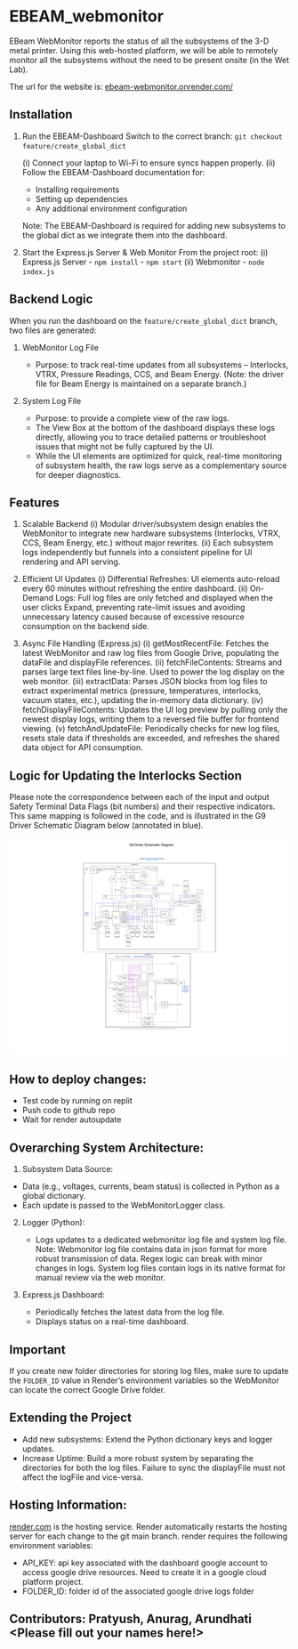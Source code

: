 # EBEAM_webmonitor
EBeam WebMonitor reports the status of all the subsystems of the 3-D metal printer. Using this web-hosted platform, we will be able to remotely monitor all the subsystems without the need to be present onsite (in the Wet Lab). 

The url for the website is: [ebeam-webmonitor.onrender.com/](https://ebeam-webmonitor.onrender.com/)

## Installation
1. Run the EBEAM-Dashboard
   Switch to the correct branch: `git checkout feature/create_global_dict`
   
   (i) Connect your laptop to Wi-Fi to ensure syncs happen properly.
   (ii) Follow the EBEAM-Dashboard documentation for:
      - Installing requirements
      - Setting up dependencies
      - Any additional environment configuration
     
   Note: The EBEAM-Dashboard is required for adding new subsystems to the global dict as we integrate them into the dashboard.

2. Start the Express.js Server & Web Monitor
   From the project root:
      (i) Express.js Server
          - `npm install`
          - `npm start`
      (ii) Webmonitor
          - `node index.js`

## Backend Logic

When you run the dashboard on the `feature/create_global_dict` branch, two files are generated:

1) WebMonitor Log File
   - Purpose: to track real-time updates from all subsystems – Interlocks, VTRX, Pressure Readings, CCS, and Beam Energy.
     (Note: the driver file for Beam Energy is maintained on a separate branch.)

2) System Log File
   - Purpose: to provide a complete view of the raw logs.
   - The View Box at the bottom of the dashboard displays these logs directly, allowing you to trace detailed patterns or troubleshoot issues that might not be fully captured by the UI.
   - While the UI elements are optimized for quick, real-time monitoring of subsystem health, the raw logs serve as a complementary source for deeper diagnostics.
     
## Features

1) Scalable Backend
   (i) Modular driver/subsystem design enables the WebMonitor to integrate new hardware subsystems (Interlocks, VTRX, CCS, Beam Energy, etc.) without major rewrites.
   (ii) Each subsystem logs independently but funnels into a consistent pipeline for UI rendering and API serving.

2) Efficient UI Updates
   (i) Differential Refreshes: UI elements auto-reload every 60 minutes without refreshing the entire dashboard.
   (ii) On-Demand Logs: Full log files are only fetched and displayed when the user clicks Expand, preventing rate-limit issues and avoiding unnecessary latency caused because of excessive               resource consumption on the backend side.

3) Async File Handling (Express.js)
   (i) getMostRecentFile: Fetches the latest WebMonitor and raw log files from Google Drive, populating the dataFile and displayFile references.
   (ii) fetchFileContents: Streams and parses large text files line-by-line. Used to power the log display on the web monitor.
   (iii) extractData: Parses JSON blocks from log files to extract experimental metrics (pressure, temperatures, interlocks, vacuum states, etc.), updating the in-memory data dictionary.
   (iv) fetchDisplayFileContents: Updates the UI log preview by pulling only the newest display logs, writing them to a reversed file buffer for frontend viewing.
   (v) fetchAndUpdateFile: Periodically checks for new log files, resets stale data if thresholds are exceeded, and refreshes the shared data object for API consumption.


## Logic for Updating the Interlocks Section
Please note the correspondence between each of the input and output Safety Terminal Data Flags (bit numbers) and their respective indicators. This same mapping is followed in the code, and is illustrated in the G9 Driver Schematic Diagram below (annotated in blue).

![Annotated Schematic Diagram](schematic_diagram.svg)

## How to deploy changes:
- Test code by running on replit
- Push code to github repo
- Wait for render autoupdate

## Overarching System Architecture:
1) Subsystem Data Source:
  - Data (e.g., voltages, currents, beam status) is collected in Python as a global dictionary.
  - Each update is passed to the WebMonitorLogger class.

2) Logger (Python):
   - Logs updates to a dedicated webmonitor log file and system log file.
   Note: Webmonitor log file contains data in json format for more robust transmission of data. Regex logic can break with minor changes in logs. System log files contain logs in its native               format for manual review via the web monitor.

3) Express.js Dashboard:
   - Periodically fetches the latest data from the log file.
   - Displays status on a real-time dashboard.
  
## Important 
If you create new folder directories for storing log files, make sure to update the `FOLDER_ID` value in Render’s environment variables so the WebMonitor can locate the correct Google Drive folder.

## Extending the Project
- Add new subsystems: Extend the Python dictionary keys and logger updates.
- Increase Uptime: Build a more robust system by separating the directories for both the log files. Failure to sync the displayFile must not affect the logFile and vice-versa.
  
## Hosting Information:
[render.com](https://render.com/) is the hosting service. Render automatically restarts the hosting server for each change to the git main branch.
render requires the following environment variables:
 - API_KEY: api key associated with the dashboard google account to access google drive resources.
            Need to create it in a google cloud platform project.
 - FOLDER_ID: folder id of the associated google drive logs folder

## Contributors: Pratyush, Anurag, Arundhati <Please fill out your names here!>
